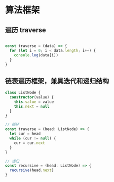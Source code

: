 # 算法框架

## 遍历 traverse

```ts

const traverse = (data) => {
  for (let i = 0; i < data.length; i++) {
    console.log(data[i])
  }
}
```

## 链表遍历框架，兼具迭代和递归结构

```ts
class ListNode {
  constructor(value) {
    this.value = value
    this.next = null
  }
}

// 循环
const traverse = (head: ListNode) => {
  let cur = head
  while (cur != null) {
    cur = cur.next
  }
}

// 递归
const recursive = (head: ListNode) => {
  recursive(head.next)
}
```

